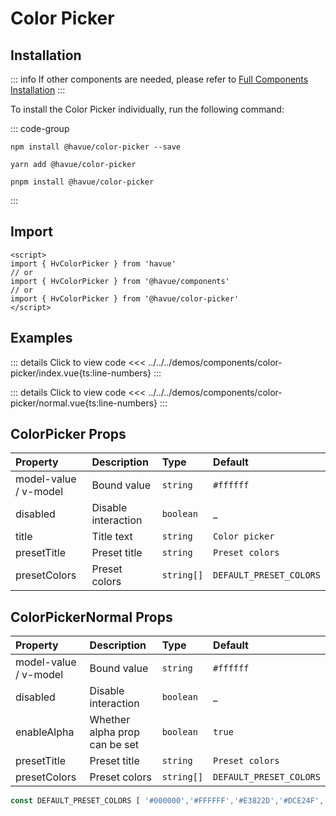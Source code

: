 # Color Picker

## Installation

::: info
If other components are needed, please refer to [Full Components Installation](./index.md)
:::

To install the Color Picker individually, run the following command:

::: code-group

```shell
npm install @havue/color-picker --save
```

```shell
yarn add @havue/color-picker
```

```shell
pnpm install @havue/color-picker
```

:::

## Import

```vue
<script>
import { HvColorPicker } from 'havue'
// or 
import { HvColorPicker } from '@havue/components'
// or
import { HvColorPicker } from '@havue/color-picker'
</script>
```

## Examples

<script setup>
import Demo from '@/components/color-picker/index.vue'
import NormalDemo from '@/components/color-picker/normal.vue'
</script>

<Demo></Demo>

::: details Click to view code
<<< ../../../demos/components/color-picker/index.vue{ts:line-numbers}
:::

<NormalDemo></NormalDemo>

::: details Click to view code
<<< ../../../demos/components/color-picker/normal.vue{ts:line-numbers}
:::

## ColorPicker Props

| Property              | Description   | Type         | Default                   |
| :-------------------- | :------------ | :----------- | :------------------------ |
| model-value / v-model | Bound value   | `string`   | `#ffffff`               |
| disabled  <Badge type="tip" text="^1.2.0" />      | Disable interaction    | `boolean`   | _            |
| title                 | Title text    | `string`   | `Color picker`            |
| presetTitle           | Preset title  | `string`   | `Preset colors`          |
| presetColors          | Preset colors | `string[]` | `DEFAULT_PRESET_COLORS` |

## ColorPickerNormal Props <Badge type="tip" text="^1.2.0" />

| Property              | Description   | Type         | Default                   |
| :-------------------- | :------------ | :----------- | :------------------------ |
| model-value / v-model | Bound value   | `string`   | `#ffffff`               |
| disabled              | Disable interaction    | `boolean`   | _            |
| enableAlpha           | Whether alpha prop can be set  | `boolean`   | `true`            |
| presetTitle           | Preset title  | `string`   | `Preset colors`          |
| presetColors          | Preset colors | `string[]` | `DEFAULT_PRESET_COLORS` |

```ts
const DEFAULT_PRESET_COLORS [ '#000000','#FFFFFF','#E3822D','#DCE24F','#1DCF69','#6DE5B9','#11A1F2','#AA43FF','#F0689C','#F8D28B','#606368','#E83C34','#EEBE29','#89F0AC','#2FBC9E','#56CCF2','#1C1DFA','#DC88F5','#D4C595','#C52F65']
```
